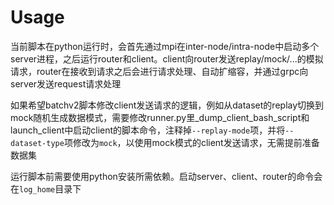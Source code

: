 # Usage
当前脚本在python运行时，会首先通过mpi在inter-node/intra-node中启动多个server进程，之后运行router和client。client向router发送replay/mock/...的模拟请求，router在接收到请求之后会进行请求处理、自动扩缩容，并通过grpc向server发送request请求处理

如果希望batchv2脚本修改client发送请求的逻辑，例如从dataset的replay切换到mock随机生成数据模式，需要修改runner.py里_dump_client_bash_script和launch_client中启动client的脚本命令，注释掉`--replay-mode`项，并将`--dataset-type`项修改为`mock`，以使用mock模式的client发送请求，无需提前准备数据集

运行脚本前需要使用python安装所需依赖。启动server、client、router的命令会在`log_home`目录下